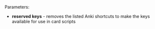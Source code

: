 Parameters:

- **reserved keys** - removes the listed Anki shortcuts to make the keys available for use in card scripts